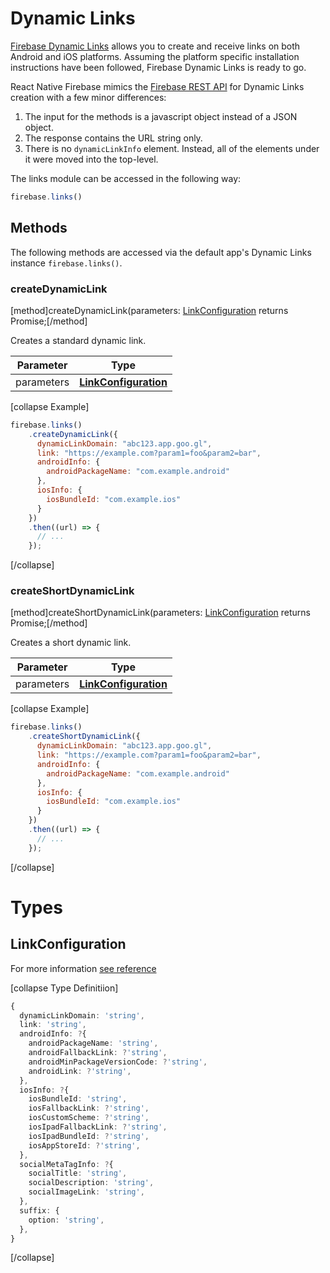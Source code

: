 # Dynamic Links

[Firebase Dynamic Links](https://firebase.google.com/docs/dynamic-links/) allows you to create and receive links on both Android and iOS platforms.
Assuming the platform specific installation instructions have been followed, Firebase Dynamic Links is ready to go.

React Native Firebase mimics the [Firebase REST API](https://firebase.google.com/docs/dynamic-links/rest) for Dynamic Links creation with a few minor differences:

1. The input for the methods is a javascript object instead of a JSON object.
2. The response contains the URL string only.
3. There is no `dynamicLinkInfo` element. Instead, all of the elements under it were moved into the top-level.

The links module can be accessed in the following way:

```javascript
firebase.links()
```

## Methods

The following methods are accessed via the default app's Dynamic Links instance `firebase.links()`.

### createDynamicLink
[method]createDynamicLink(parameters: [LinkConfiguration](#LinkConfiguration) returns Promise<String>;[/method]

Creates a standard dynamic link.

| Parameter | Type |
| --------- | ------- |
| parameters   | **[LinkConfiguration](#LinkConfiguration)**  |

[collapse Example]
```javascript
firebase.links()
    .createDynamicLink({
      dynamicLinkDomain: "abc123.app.goo.gl",
      link: "https://example.com?param1=foo&param2=bar",
      androidInfo: {
        androidPackageName: "com.example.android"
      },
      iosInfo: {
        iosBundleId: "com.example.ios"
      }
    })
    .then((url) => {
      // ...
    });
```
[/collapse]

### createShortDynamicLink
[method]createShortDynamicLink(parameters: [LinkConfiguration](#LinkConfiguration) returns Promise<String>;[/method]

Creates a short dynamic link.

| Parameter | Type |
| --------- | ------- |
| parameters   | **[LinkConfiguration](#LinkConfiguration)**  |

[collapse Example]
```javascript
firebase.links()
    .createShortDynamicLink({
      dynamicLinkDomain: "abc123.app.goo.gl",
      link: "https://example.com?param1=foo&param2=bar",
      androidInfo: {
        androidPackageName: "com.example.android"
      },
      iosInfo: {
        iosBundleId: "com.example.ios"
      }
    })
    .then((url) => {
      // ...
    });
```
[/collapse]

# Types

## LinkConfiguration

For more information [see reference](https://firebase.google.com/docs/reference/dynamic-links/link-shortener)

[collapse Type Definitiion]
```typescript
{
  dynamicLinkDomain: 'string',
  link: 'string',
  androidInfo: ?{
    androidPackageName: 'string',
    androidFallbackLink: ?'string',
    androidMinPackageVersionCode: ?'string',
    androidLink: ?'string',
  },
  iosInfo: ?{
    iosBundleId: 'string',
    iosFallbackLink: ?'string',
    iosCustomScheme: ?'string',
    iosIpadFallbackLink: ?'string',
    iosIpadBundleId: ?'string',
    iosAppStoreId: ?'string',
  },
  socialMetaTagInfo: ?{
    socialTitle: 'string',
    socialDescription: 'string',
    socialImageLink: 'string',
  },
  suffix: {
    option: 'string',
  },
}
```
[/collapse]
